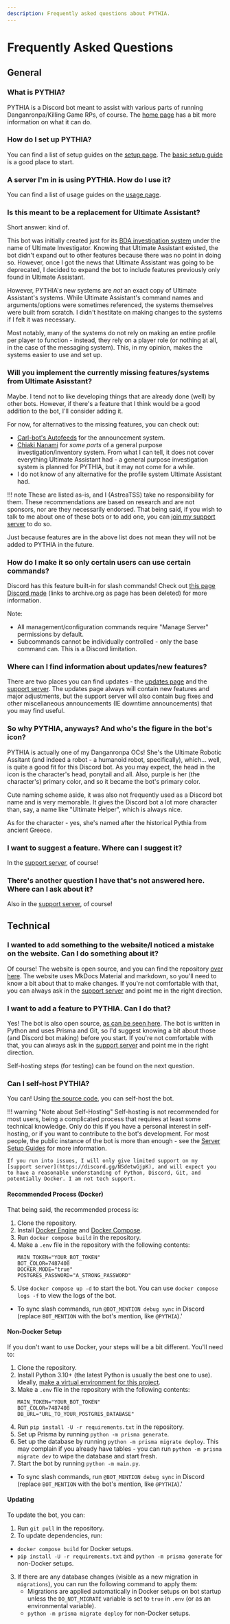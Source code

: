 ```yaml
---
description: Frequently asked questions about PYTHIA.
---
```


# Frequently Asked Questions

## General

### What is PYTHIA?

PYTHIA is a Discord bot meant to assist with various parts of running Danganronpa/Killing Game RPs, of course. The [home page](./index.md) has a bit more information on what it can do.

### How do I set up PYTHIA?

You can find a list of setup guides on the [setup page](./setup/index.md). The [basic setup guide](basic_setup.md) is a good place to start.

### A server I'm in is using PYTHIA. How do I use it?

You can find a list of usage guides on the [usage page](./usage/index.md).

### Is this meant to be a replacement for Ultimate Assistant?

Short answer: kind of.

This bot was initially created just for its [BDA investigation system](bda_investigations.md) under the name of Ultimate Investigator. Knowing that Ultimate Assistant existed, the bot didn't expand out to other features because there was no point in doing so. However, once I got the news that Ultimate Assistant was going to be deprecated, I decided to expand the bot to include features previously only found in Ultimate Assistant.

However, PYTHIA's new systems are *not* an exact copy of Ultimate Assistant's systems. While Ultimate Assistant's command names and arguments/options were sometimes referenced, the systems themselves were built from scratch. I didn't hestitate on making changes to the systems if I felt it was necessary.

Most notably, many of the systems do not rely on making an entire profile per player to function - instead, they rely on a player role (or nothing at all, in the case of the messaging system). This, in my opinion, makes the systems easier to use and set up.

### Will you implement the currently missing features/systems from Ultimate Asisstant?

Maybe. I tend not to like developing things that are already done (well) by other bots. However, if there's a feature that I think would be a good addition to the bot, I'll consider adding it.

For now, for alternatives to the missing features, you can check out:
- [Carl-bot's Autofeeds](https://docs.carl.gg/#/feeds?id=autofeeds) for the announcement system.
- [Chiaki Nanami](https://discord.com/application-directory/781034602533879838) for *some parts* of a general purpose investigation/inventory system. From what I can tell, it does not cover everything Ultimate Assistant had - a general purpose investigation system is planned for PYTHIA, but it may not come for a while.
- I do not know of any alternative for the profile system Ultimate Assistant had.

!!! note
    These are listed as-is, and I (AstreaTSS) take no responsibility for them. These recommendations are based on research and are not sponsors, nor are they necessarily endorsed. That being said, if you wish to talk to me about one of these bots or to add one, you can [join my support server](https://discord.gg/NSdetwGjpK) to do so.

Just because features are in the above list does not mean they will not be added to PYTHIA in the future.

### How do I make it so only certain users can use certain commands?

Discord has this feature built-in for slash commands! Check out [this page Discord made](https://web.archive.org/web/20240519053816/https://support.discord.com/hc/en-us/articles/4644915651095-Command-Permissions) (links to archive.org as page has been deleted) for more information.

Note:
- All management/configuration commands require "Manage Server" permissions by default.
- Subcommands cannot be individually controlled - only the base command can. This is a Discord limitation.

### Where can I find information about updates/new features?

There are two places you can find updates - the [updates page](updates/index.md) and the [support server](https://discord.gg/NSdetwGjpK). The updates page always will contain new features and major adjustments, but the support server will also contain bug fixes and other miscellaneous announcements (IE downtime announcements) that you may find useful.

### So why PYTHIA, anyways? And who's the figure in the bot's icon?

PYTHIA is actually one of my Danganronpa OCs! She's the Ultimate Robotic Assitant (and indeed a robot - a humanoid robot, specifically), which... well, is quite a good fit for this Discord bot. As you may expect, the head in the icon is the character's head, ponytail and all. Also, purple is her (the character's) primary color, and so it became the bot's primary color.

Cute naming scheme aside, it was also not frequently used as a Discord bot name and is very memorable. It gives the Discord bot a lot more character than, say, a name like "Ultimate Helper", which is always nice.

As for the character - yes, she's named after the historical Pythia from ancient Greece.

### I want to suggest a feature. Where can I suggest it?

In the [support server](https://discord.gg/NSdetwGjpK), of course!

### There's another question I have that's not answered here. Where can I ask about it?

Also in the [support server](https://discord.gg/NSdetwGjpK), of course!

## Technical

### I wanted to add something to the website/I noticed a mistake on the website. Can I do something about it?

Of course! The website is open source, and you can find the repository [over here](https://github.com/AstreaTSS/PYTHIAWebsite). The website uses MkDocs Material and markdown, so you'll need to know a bit about that to make changes. If you're not comfortable with that, you can always ask in the [support server](https://discord.gg/NSdetwGjpK) and point me in the right direction.

### I want to add a feature to PYTHIA. Can I do that?

Yes! The bot is also open source, [as can be seen here](https://github.com/AstreaTSS/PYTHIA). The bot is written in Python and uses Prisma and Git, so I'd suggest knowing a bit about those (and Discord bot making) before you start. If you're not comfortable with that, you can always ask in the [support server](https://discord.gg/NSdetwGjpK) and point me in the right direction.

Self-hosting steps (for testing) can be found on the next question.

### Can I self-host PYTHIA?

You can! Using [the source code](https://github.com/AstreaTSS/PYTHIA), you can self-host the bot. 

!!! warning "Note about Self-Hosting"
    Self-hosting is not recommended for most users, being a complicated process that requires at least some technical knowledge. Only do this if you have a personal interest in self-hosting, or if you want to contribute to the bot's development.
    For most people, the public instance of the bot is more than enough - see the [Server Setup Guides](setup/index.md) for more information.

    If you run into issues, I will only give limited support on my [support server](https://discord.gg/NSdetwGjpK), and will expect you to have a reasonable understanding of Python, Discord, Git, and potentially Docker. I am not tech support.

#### Recommended Process (Docker)

That being said, the recommended process is:
1. Clone the repository.
2. Install [Docker Engine](https://docs.docker.com/engine/install/) and [Docker Compose](https://docs.docker.com/compose/install/).
3. Run `docker compose build` in the repository.
4. Make a `.env` file in the repository with the following contents:
    ```env
    MAIN_TOKEN="YOUR_BOT_TOKEN"
    BOT_COLOR=7487408
    DOCKER_MODE="true"
    POSTGRES_PASSWORD="A_STRONG_PASSWORD"
    ```
5. Use `docker compose up -d` to start the bot. You can use `docker compose logs -f` to view the logs of the bot.
  - To sync slash commands, run `@BOT_MENTION debug sync` in Discord (replace `BOT_MENTION` with the bot's mention, like `@PYTHIA`).'

#### Non-Docker Setup

If you don't want to use Docker, your steps will be a bit different. You'll need to:
1. Clone the repository.
2. Install Python 3.10+ (the latest Python is usually the best one to use). Ideally, [make a virtual environment for this project](https://realpython.com/python-virtual-environments-a-primer/).
3. Make a `.env` file in the repository with the following contents:
    ```env
    MAIN_TOKEN="YOUR_BOT_TOKEN"
    BOT_COLOR=7487408
    DB_URL="URL_TO_YOUR_POSTGRES_DATABASE"
    ```
4. Run `pip install -U -r requirements.txt` in the repository.
5. Set up Prisma by running `python -m prisma generate`.
6. Set up the database by running `python -m prisma migrate deploy`. This may complain if you already have tables - you can run `python -m prisma migrate dev` to wipe the database and start fresh.
7. Start the bot by running `python -m main.py`.
  - To sync slash commands, run `@BOT_MENTION debug sync` in Discord (replace `BOT_MENTION` with the bot's mention, like `@PYTHIA`).'

#### Updating

To update the bot, you can:
1. Run `git pull` in the repository.
2. To update dependencies, run: 
  - `docker compose build` for Docker setups.
  - `pip install -U -r requirements.txt` and `python -m prisma generate` for non-Docker setups.
3. If there are any database changes (visible as a new migration in `migrations`), you can run the following command to apply them:
   - Migrations are applied automatically in Docker setups on bot startup unless the `DO_NOT_MIGRATE` variable is set to `true` in `.env` (or as an environmental variable).
   - `python -m prisma migrate deploy` for non-Docker setups.
